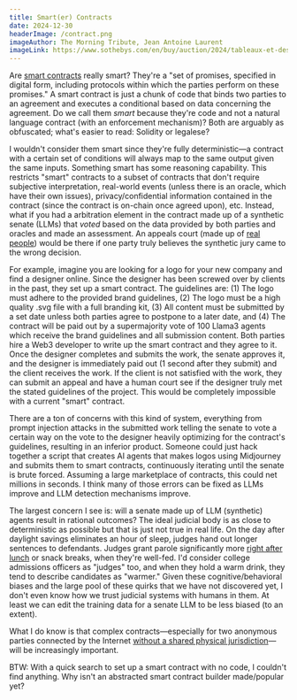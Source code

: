 ```yaml
---
title: Smart(er) Contracts
date: 2024-12-30
headerImage: /contract.png
imageAuthor: The Morning Tribute, Jean Antoine Laurent
imageLink: https://www.sothebys.com/en/buy/auction/2024/tableaux-et-dessins-1400-1900-incluant-des-oeuvres-dune-importante-collection-privee-symboliste/the-morning-tribute?locale=en
---
```

Are [smart contracts](https://www.fon.hum.uva.nl/rob/Courses/InformationInSpeech/CDROM/Literature/LOTwinterschool2006/szabo.best.vwh.net/smart_contracts_2.html) really smart? They're a "set of promises, specified in digital form, including protocols within which the parties perform on these promises." A smart contract is just a chunk of code that binds two parties to an agreement and executes a conditional based on data concerning the agreement. Do we call them *smart* because they're code and not a natural language contract (with an enforcement mechanism)? Both are arguably as obfuscated; what's easier to read: Solidity or legalese? 

I wouldn't consider them smart since they're fully deterministic—a contract with a certain set of conditions will always map to the same output given the same inputs. Something smart has some reasoning capability. This restricts "smart" contracts to a subset of contracts that don't require subjective interpretation, real-world events (unless there is an oracle, which have their own issues), privacy/confidential information contained in the contract (since the contract is on-chain once agreed upon), etc. Instead, what if you had a arbitration element in the contract made up of a synthetic senate (LLMs) that *voted* based on the data provided by both parties and oracles and made an assessment. An appeals court (made up of [real people](https://kleros.io/)) would be there if one party truly believes the synthetic jury came to the wrong decision. 

For example, imagine you are looking for a logo for your new company and find a designer online. Since the designer has been screwed over by clients in the past, they set up a smart contract. The guidelines are: (1) The logo must adhere to the provided brand guidelines, (2) The logo must be a high quality .svg file with a full branding kit, (3) All content must be submitted by a set date unless both parties agree to postpone to a later date, and (4) The contract will be paid out by a supermajority vote of 100 Llama3 agents which receive the brand guidelines and all submission content. Both parties hire a Web3 developer to write up the smart contract and they agree to it. Once the designer completes and submits the work, the senate approves it, and the designer is immediately paid out (1 second after they submit) and the client receives the work. If the client is not satisfied with the work, they can submit an appeal and have a human court see if the designer truly met the stated guidelines of the project. This would be completely impossible with a current "smart" contract.

There are a ton of concerns with this kind of system, everything from prompt injection attacks in the submitted work telling the senate to vote a certain way on the vote to the designer heavily optimizing for the contract's guidelines, resulting in an inferior product. Someone could just hack together a script that creates AI agents that makes logos using Midjourney and submits them to smart contracts, continuously iterating until the senate is brute forced. Assuming a large marketplace of contracts, this could net millions in seconds. I think many of those errors can be fixed as LLMs improve and LLM detection mechanisms improve. 

The largest concern I see is: will a senate made up of LLM (synthetic) agents result in rational outcomes? The ideal judicial body is as close to deterministic as possible but that is just not true in real life. On the day after daylight savings eliminates an hour of sleep, judges hand out longer sentences to defendants. Judges grant parole significantly more [right after lunch](https://en.wikipedia.org/wiki/Hungry_judge_effect#:~:text=Original%20study,-A%20study%20of&text=It%20found%20that%20the%20granting,zero%20before%20a%20meal%20break.) or snack breaks, when they're well-fed. I'd consider college admissions officers as "judges" too, and when they hold a warm drink, they tend to describe candidates as "warmer." Given these cognitive/behavioral biases and the large pool of these quirks that we have not discovered yet, I don't even know how we trust judicial systems with humans in them. At least we can edit the training data for a senate LLM to be less biased (to an extent).

What I do know is that complex contracts—especially for two anonymous parties connected by the Internet [without a shared physical jurisdiction](https://thenetworkstate.com/)—will be increasingly important. 

BTW: With a quick search to set up a smart contract with no code, I couldn't find anything. Why isn't an abstracted smart contract builder made/popular yet? 